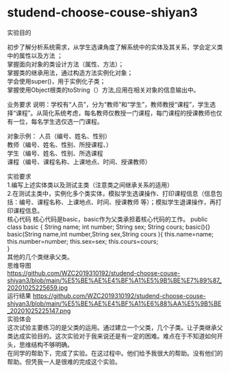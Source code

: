 # studend-choose-couse-shiyan3  
实验目的  

初步了解分析系统需求，从学生选课角度了解系统中的实体及其关系，学会定义类中的属性以及方法 ；  
掌握面向对象的类设计方法（属性、方法）；  
掌握类的继承用法，通过构造方法实例化对象；  
学会使用super()，用于实例化子类；  
掌握使用Object根类的toString（）方法,应用在相关对象的信息输出中。  

业务要求 
说明：学校有“人员”，分为“教师”和“学生”，教师教授“课程”，学生选择“课程”。从简化系统考虑，每名教师仅教授一门课程，每门课程的授课教师也仅有一位，每名学生选仅选一门课程。  

对象示例：	人员（编号、姓名、性别）  
教师（编号、姓名、性别、所授课程、）  
			学生（编号、姓名、性别、所选课程   
			课程（编号、课程名称、上课地点、时间、授课教师）  
      
实验要求  
1.编写上述实体类以及测试主类（注意类之间继承关系的适用）  
2.在测试主类中，实例化多个类实体，模拟学生选课操作、打印课程信息（信息包括：编号、课程名称、上课地点、时间、授课教师 等）；模拟学生退课操作，再打印课程信息。  
核心代码
核心代码是basic，basic作为父类承担着核心代码的工作。
public class basic {
	String name;
	int number;
	String sex;
	String cours;
	basic(){}
	basic(String name,int number,String sex,String cours ){
	this.name=name;
	this.number=number;
	this.sex=sex;
	this.cours=cours;	
}  
其他的几个类继承父类。     
思维导图  
https://github.com/WZC2019310192/studend-choose-couse-shiyan3/blob/main/%E5%BE%AE%E4%BF%A1%E5%9B%BE%E7%89%87_20201025225659.jpg  
运行结果
https://github.com/WZC2019310192/studend-choose-couse-shiyan3/blob/main/%E5%BE%AE%E4%BF%A1%E6%88%AA%E5%9B%BE_20201025225147.png  
实验体会  
这次试验主要练习的是父类的运用。通过建立一个父类，几个子类。让子类继承父类达成实验目的。这次实验对于我来说还是有一定的困难。难点在于不知道如何开头，思维结构不够明确。<br/>
在同学的帮助下，完成了实验。在这过程中。他们给予我很大的帮助。没有他们的帮助。但凭我一人是很难的完成这个实验。


      
